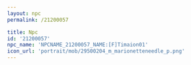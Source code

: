 ```yaml
---
layout: npc
permalink: /21200057

title: Npc
id: '21200057'
npc_name: 'NPCNAME_21200057_NAME:[F]Timaion01'
icon_url: 'portrait/mob/29500204_m_marionetteneedle_p.png'
---
```

